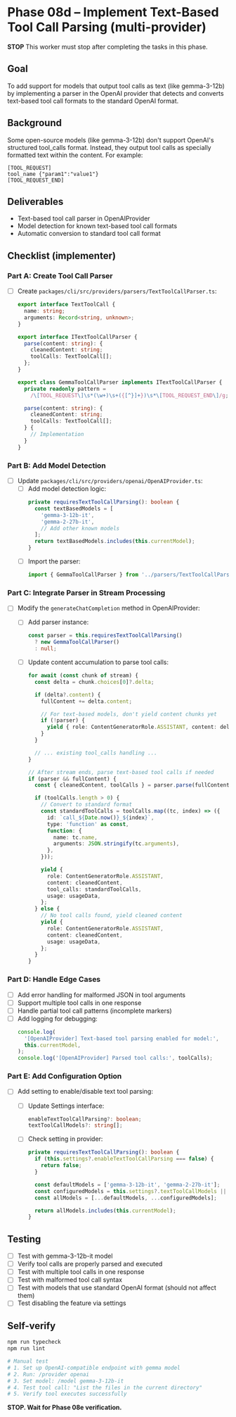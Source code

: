 # Phase 08d – Implement Text-Based Tool Call Parsing (multi-provider)

**STOP**
This worker must stop after completing the tasks in this phase.

## Goal

To add support for models that output tool calls as text (like gemma-3-12b) by implementing a parser in the OpenAI provider that detects and converts text-based tool call formats to the standard OpenAI format.

## Background

Some open-source models (like gemma-3-12b) don't support OpenAI's structured tool_calls format. Instead, they output tool calls as specially formatted text within the content. For example:

```
[TOOL_REQUEST]
tool_name {"param1":"value1"}
[TOOL_REQUEST_END]
```

## Deliverables

- Text-based tool call parser in OpenAIProvider
- Model detection for known text-based tool call formats
- Automatic conversion to standard tool call format

## Checklist (implementer)

### Part A: Create Tool Call Parser

- [ ] Create `packages/cli/src/providers/parsers/TextToolCallParser.ts`:

  ```typescript
  export interface TextToolCall {
    name: string;
    arguments: Record<string, unknown>;
  }

  export interface ITextToolCallParser {
    parse(content: string): {
      cleanedContent: string;
      toolCalls: TextToolCall[];
    };
  }

  export class GemmaToolCallParser implements ITextToolCallParser {
    private readonly pattern =
      /\[TOOL_REQUEST\]\s*(\w+)\s+({[^}]+})\s*\[TOOL_REQUEST_END\]/g;

    parse(content: string): {
      cleanedContent: string;
      toolCalls: TextToolCall[];
    } {
      // Implementation
    }
  }
  ```

### Part B: Add Model Detection

- [ ] Update `packages/cli/src/providers/openai/OpenAIProvider.ts`:
  - [ ] Add model detection logic:
    ```typescript
    private requiresTextToolCallParsing(): boolean {
      const textBasedModels = [
        'gemma-3-12b-it',
        'gemma-2-27b-it',
        // Add other known models
      ];
      return textBasedModels.includes(this.currentModel);
    }
    ```
  - [ ] Import the parser:
    ```typescript
    import { GemmaToolCallParser } from '../parsers/TextToolCallParser.js';
    ```

### Part C: Integrate Parser in Stream Processing

- [ ] Modify the `generateChatCompletion` method in OpenAIProvider:

  - [ ] Add parser instance:
    ```typescript
    const parser = this.requiresTextToolCallParsing()
      ? new GemmaToolCallParser()
      : null;
    ```
  - [ ] Update content accumulation to parse tool calls:

    ```typescript
    for await (const chunk of stream) {
      const delta = chunk.choices[0]?.delta;

      if (delta?.content) {
        fullContent += delta.content;

        // For text-based models, don't yield content chunks yet
        if (!parser) {
          yield { role: ContentGeneratorRole.ASSISTANT, content: delta.content };
        }
      }

      // ... existing tool_calls handling ...
    }

    // After stream ends, parse text-based tool calls if needed
    if (parser && fullContent) {
      const { cleanedContent, toolCalls } = parser.parse(fullContent);

      if (toolCalls.length > 0) {
        // Convert to standard format
        const standardToolCalls = toolCalls.map((tc, index) => ({
          id: `call_${Date.now()}_${index}`,
          type: 'function' as const,
          function: {
            name: tc.name,
            arguments: JSON.stringify(tc.arguments),
          },
        }));

        yield {
          role: ContentGeneratorRole.ASSISTANT,
          content: cleanedContent,
          tool_calls: standardToolCalls,
          usage: usageData,
        };
      } else {
        // No tool calls found, yield cleaned content
        yield {
          role: ContentGeneratorRole.ASSISTANT,
          content: cleanedContent,
          usage: usageData,
        };
      }
    }
    ```

### Part D: Handle Edge Cases

- [ ] Add error handling for malformed JSON in tool arguments
- [ ] Support multiple tool calls in one response
- [ ] Handle partial tool call patterns (incomplete markers)
- [ ] Add logging for debugging:
  ```typescript
  console.log(
    '[OpenAIProvider] Text-based tool parsing enabled for model:',
    this.currentModel,
  );
  console.log('[OpenAIProvider] Parsed tool calls:', toolCalls);
  ```

### Part E: Add Configuration Option

- [ ] Add setting to enable/disable text tool parsing:

  - [ ] Update Settings interface:
    ```typescript
    enableTextToolCallParsing?: boolean;
    textToolCallModels?: string[];
    ```
  - [ ] Check setting in provider:

    ```typescript
    private requiresTextToolCallParsing(): boolean {
      if (this.settings?.enableTextToolCallParsing === false) {
        return false;
      }

      const defaultModels = ['gemma-3-12b-it', 'gemma-2-27b-it'];
      const configuredModels = this.settings?.textToolCallModels || [];
      const allModels = [...defaultModels, ...configuredModels];

      return allModels.includes(this.currentModel);
    }
    ```

## Testing

- [ ] Test with gemma-3-12b-it model
- [ ] Verify tool calls are properly parsed and executed
- [ ] Test with multiple tool calls in one response
- [ ] Test with malformed tool call syntax
- [ ] Test with models that use standard OpenAI format (should not affect them)
- [ ] Test disabling the feature via settings

## Self-verify

```bash
npm run typecheck
npm run lint

# Manual test
# 1. Set up OpenAI-compatible endpoint with gemma model
# 2. Run: /provider openai
# 3. Set model: /model gemma-3-12b-it
# 4. Test tool call: "List the files in the current directory"
# 5. Verify tool executes successfully
```

**STOP. Wait for Phase 08e verification.**
